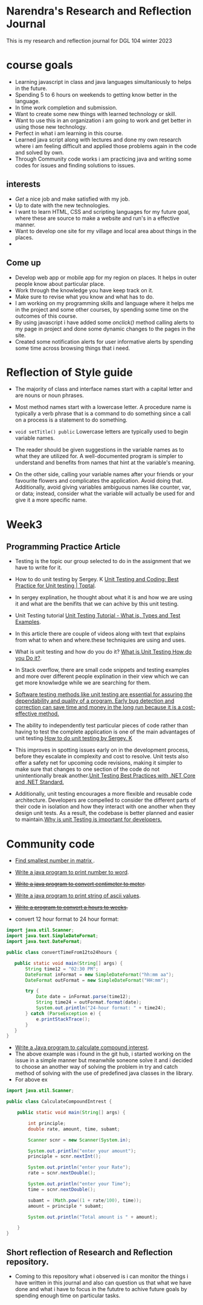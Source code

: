 # Narendra's Research and Reflection Journal
This is my research and reflection journal for DGL 104 winter 2023


# course goals

- Learning javascript in class and java languages simultaniously to helps in the future.
- Spending 5 to 6 hours on weekends to getting know better in the language.
- In time work completion and submission.
- Want to create some new things with learned technology or skill.
- Want to use this in an organization i am going to work and get better in using those new technology.
- Perfect in what i am learning in this course.
- Learned java script along with lectures and done my own research where i am feeling difficult and applied those problems again in the code and solved by own.
- Through Community code works i am practicing java and writing some codes for issues and finding solutions to issues.


## interests

- *Get* a nice job and make satisfied with my job.
- Up to date with the new technologies.
- I want to learn HTML, CSS and scripting languages for my  future goal, where these are source to make a website and run's in a effective manner.
- Want to develop one site for my village and local area about things in the places.
- 

## Come up

- Develop web app or mobile app for my region on places. It helps in outer people know about particular place.
- Work through the knowledge you have keep track on it.
- Make sure to revise what you know and what has to do.
- I am working on my programming skills and language where it helps me in the project  and some other courses, by spending some time on the outcomes of this course.
- By using javascript i have added some *onclick()* method calling alerts to my page in project and done some dynamic changes to the pages in the site. 
- Created some notification alerts for user informative alerts by spending some time across browsing things that i need.


# Reflection of Style guide

- The majority of class and interface names start with a capital letter and are nouns or noun phrases.
- Most method names start with a lowercase letter. A procedure name is typically a verb phrase that is a command to do something since a call on a process is a statement to do something.

- ```void setTitle() public```
Lowercase letters are typically used to begin variable names.
- The reader should be given suggestions in the variable names as to what they are utilized for. A well-documented program is simpler to understand and benefits from names that hint at the variable's meaning. 
- On the other side, calling your variable names after your friends or your favourite flowers and complicates the application. Avoid doing that. Additionally, avoid giving variables ambiguous names like counter, var, or data; instead, consider what the variable will actually be used for and give it a more specific name.

# Week3
## Programming Practice Article 

- Testing is the topic our group selected to do in the assignment that we have to write for it.

- How to do unit testing by Sergey. K [Unit Testing and Coding: Best Practice for Unit testing | Toptal](https://www.toptal.com/qa/how-to-write-testable-code-and-why-it-matters#:~:text=A%20typical%20unit%20test%20contains,it%20observes%20the%20resulting%20behavior).
- In sergey explination, he thought about what it is and how we are using it and what are the benifits that we can achive by this unit testing.

- Unit Testing tutorial [Unit Testing Tutorial - What is, Types and Test Examples](https://www.guru99.com/unit-testing-guide.html).
- In this article there are couple of videos along with text that explains from what to when and where.these techniquies are using and uses.

- What is unit testing and how do you do it? [What is Unit Testing How do you Do it?](https://stackoverflow.com/questions/652292/what-is-unit-testing-and-how-do-you-do-it).
- In Stack overflow, there are small code snippets and testing examples and more over different people explination in their view which we can get more knowlwdge while we are searching for them.

- [Software testing methods like unit testing are essential for assuring the dependability and quality of a program. Early bug detection and correction can save time and money in the long run because it is a cost-effective method.](https://circleci.com/enterprise/)
- The ability to independently test particular pieces of code rather than having to test the complete application is one of the main advantages of unit testing.[How to do unit testing by Sergey. K](https://www.toptal.com/qa/how-to-write-testable-code-and-why-it-matters)
- This improves in spotting issues early on in the development process, before they escalate in complexity and cost to resolve. Unit tests also offer a safety net for upcoming code revisions, making it simpler to make sure that changes to one section of the code do not unintentionally break another.[Unit Testing Best Practices with .NET Core and .NET Standard.](https://learn.microsoft.com/en-us/dotnet/core/testing/unit-testing-best-practices)
- Additionally, unit testing encourages a more flexible and reusable code architecture. Developers are compelled to consider the different parts of their code in isolation and how they interact with one another when they design unit tests. As a result, the codebase is better planned and easier to maintain.[Why is unit Testing is important for developers.](https://www.techtarget.com/searchsoftwarequality/answer/Is-unit-testing-an-important-aspect-of-software-development)

# Community code
- [Find smallest number in matrix ](https://github.com/codinasion/program/issues/5129).
- [Write a java program to print number to word](https://github.com/codinasion/program/issues/2621).
- ~~[Write a java program to convert centimeter to meter](https://github.com/codinasion/program/issues/2374).~~
- [Write a java program to print string of ascii values](https://github.com/codinasion/program/issues/1639).
- ~~[Write a program to convert a hours to weeks](https://github.com/codinasion/program/issues/1604).~~

- convert 12 hour format to 24 hour format:


 ```java
import java.util.Scanner;
import java.text.SimpleDateFormat;
import java.text.DateFormat;

public class convertTimeFrom12to24hours {

    public static void main(String[] args) {
        String time12 = "02:30 PM";
        DateFormat inFormat = new SimpleDateFormat("hh:mm aa");
        DateFormat outFormat = new SimpleDateFormat("HH:mm");

        try {
            Date date = inFormat.parse(time12);
            String time24 = outFormat.format(date);
            System.out.println("24-hour format: " + time24);
        } catch (ParseException e) {
            e.printStackTrace();
        }
    }
}
 ```
- [Write a Java program to calculate compound interest](https://github.com/codinasion/program/issues/1362).
- The above example was i found in the git hub, i started working on the issue in a simple manner but meanwhile soneone solve it and i decided to choose an another way of solving the problem in try and catch method of solving with the use of predefined java classes in the library.
- For above ex


```java
import java.util.Scanner;

public class CalculateCompoundIntrest {

    public static void main(String[] args) {

        int principle;
        double rate, amount, time, subamt;

        Scanner scnr = new Scanner(System.in);

        System.out.println("enter your amount");
        principle = scnr.nextInt();

        System.out.println("enter your Rate");
        rate = scnr.nextDouble();

        System.out.println("enter your Time");
        time = scnr.nextDouble();

        subamt = (Math.pow((1 + rate/100), time));
        amount = principle * subamt;

        System.out.println("Total amount is " + amount);

    }
}
```

## Short reflection of Research and Reflection repository.
- Coming to this repository what i observed is i can monitor the things i have written in this journal and also can question us that what we have done and what i have to focus in the fututre to achive future goals by spending enough time on particular tasks.
